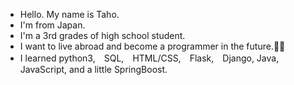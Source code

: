 - Hello. My name is Taho.
- I'm from Japan.
- I'm a 3rd grades of high school student.
- I want to live abroad and become a programmer in the future.🫶🏼
- I learned python3,　SQL,　HTML/CSS,　Flask,　Django, Java, JavaScript, and a little SpringBoost.

<!---
tahoito/tahoito is a ✨ special ✨ repository because its `README.md` (this file) appears on your GitHub profile.
You can click the Preview link to take a look at your changes.
--->
